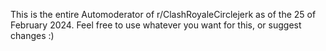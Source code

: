 This is the entire Automoderator of r/ClashRoyaleCirclejerk as of the 25 of February 2024. Feel free to use whatever you want for this, or suggest changes :)
